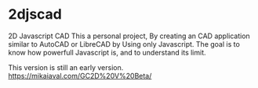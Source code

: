 # 2djscad
2D Javascript CAD
This a personal project, By creating an CAD application similar to AutoCAD or LibreCAD by Using only Javascript.
The goal is to know how powerfull Javascript is, and to understand its limit.

This version is still an early version. https://mikaiaval.com/GC2D%20V%20Beta/
